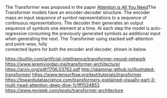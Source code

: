 The Transformer was proposed in the paper [Attention is All You Need](https://arxiv.org/abs/1706.03762)The Transformer models have an encoder-decoder structure. The encoder maps an input sequence of symbol representations to a sequence of continuous representations. The decoder then generates an output  sequence of symbols one element at a time. At each step the model is auto-regressive consuming the previously generated symbols as additional input when generating the next.
The Transformer using stacked self-attention and point-wise, fully  
connected layers for both the encoder and decoder, shown in below.

https://builtin.com/artificial-intelligence/transformer-neural-network
https://www.jeremyjordan.me/transformer-architecture/
https://arxiv.org/pdf/1706.03762.pdf
http://jalammar.github.io/illustrated-transformer/
https://www.tensorflow.org/text/tutorials/transformer
https://towardsdatascience.com/transformers-explained-visually-part-3-multi-head-attention-deep-dive-1c1ff1024853
https://www.revistek.com/posts/transformer-architecture